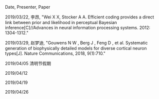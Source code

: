 Date, Presenter, Paper

2019/03/22, 李昂, "Wei X X, Stocker A A. Efficient coding provides a direct link between prior and likelihood in perceptual Bayesian inference[C]//Advances in neural information processing systems. 2012: 1304-1312."

2019/03/29, 赵梦迪, "Gouwens N W , Berg J , Feng D , et al. Systematic generation of biophysically detailed models for diverse cortical neuron types[J]. Nature Communications, 2018, 9(1):710."

2019/04/05 清明节假期

2019/04/12

2019/04/19

2019/04/26

